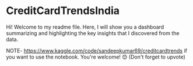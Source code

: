 # CreditCardTrendsIndia

Hi! Welcome to my readme file. 
Here, I will show you a dashboard summarizing and highlighting the key insights that I discovered from the data. 

NOTE- https://www.kaggle.com/code/sandeepkumar69/creditcardtrends    if you want to use the notebook. You're welcome! 😊 (Don't forget to upvote)
